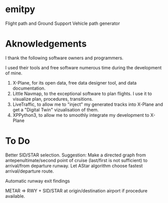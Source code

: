 # emitpy

Flight path and Ground Support Vehicle path generator


# Aknowledgements

I thank the following software owners and programmers.

I used their tools and free software numerous time during the development of mine.

 1. X-Plane, for its open data, free data designer tool, and data documentation.
 2. Little Navmap, to the exceptional software to plan flights. I use it to visualize plan, procedures, transitions.
 3. LiveTraffic, to allow me to "inject" my generated tracks into X-Plane and get a "Digital Twin" vizualisation of them.
 4. XPPython3, to allow me to smoothly integrate my development to X-Plane


# To Do

Better SID/STAR selection.
Suggestion: Make a directed graph from antepenultimate/second point of cruise (last/first is not sufficient) to arrival/from departure runway.
Let AStar algorithm choose fastest arrival/departure route.


Automatic runway exit findings


METAR => RWY + SID/STAR at origin/destination airport if procedure available.


